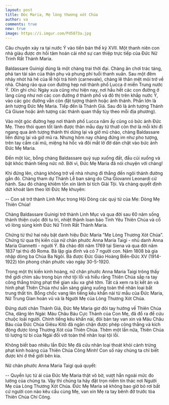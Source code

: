 ```yaml
---
layout: post
title: Đức Maria, Mẹ lòng thương xót Chúa
author: va
comments: true
new: true
image: https://i.imgur.com/Pd5873a.jpg
---
```


Câu chuyện xảy ra tại nước Ý vào tiền bán thế kỷ XVII. Một thanh niên con nhà giàu được ơn hồi tâm hoán cải nhờ sự can thiệp trực tiếp của Đức Nữ Trinh Rất Thánh Maria.

Baldassare Guinigi đúng là một chàng trai thời đại. Chàng ăn chơi trác táng, phá tan tài sản của thân phụ và phung phí tuổi thanh xuân. Sau một đêm nhảy nhót hả hê của lễ hội trá hình (carnevale), chàng lê thân mệt mỏi trở về nhà. Chàng rảo qua con đường hẹp nơi thành phố Lucca ở miền Trung nước Ý. (Xin ghi chú: Ngày xưa cũng như hiện nay, nơi hầu hết các con đường ở làng cũng như nơi các con đường ở thành phố và đô thị trên khắp nước Ý, vào các góc đường vẫn còn đặt tượng thánh hoặc ảnh thánh. Phần lớn là ảnh tượng Đức Mẹ Maria. Tiếp đến là Thánh Giá. Sau đó là ảnh tượng Thánh Cả Giuse hoặc ảnh tượng các thánh quan thầy tùy theo mỗi địa phương).

Vào một góc đường hẹp nơi thành phố Lucca năm ấy cũng có bức ảnh Đức Mẹ. Theo thói quen tốt lành được thân mẫu dạy từ thưở còn thơ là mỗi khi đi ngang qua ảnh tượng thánh thì dừng lại và giở mũ chào, chàng Baldassare liền đứng lại và giở mũ ra. Nhưng hôm nay chàng đứng im như pho tượng, trên tay cầm cái mũ, miệng há hốc và đôi mắt lờ đờ dán chặt vào bức ảnh Đức Mẹ Maria.

Đến một lúc, bỗng chàng Baldassare quỳ sụp xuống đất, đầu cúi xuống và bật khóc thành tiếng nức nở. Bởi vì, Đức Mẹ Maria đã nói chuyện với chàng!

Khi đứng lên, chàng không trở về nhà nhưng đi thẳng đến ngôi thánh đường gần đó. Chàng tham dự Thánh Lễ ban sáng do Cha Giovanni Leonardi cử hành. Sau đó chàng khiêm tốn xin lãnh bí tích Giải Tội. Và chàng quyết định dứt khoát làm theo lời Đức Mẹ khuyên:

-- Con sẽ trở thành Linh Mục trong Hội Dòng các quý tử của Mẹ: Dòng Mẹ Thiên Chúa!

Chàng Baldassare Guinigi trở thành Linh Mục và qua đời sau 60 năm sống thánh thiện cuộc đời tu trì, nhiệt thành loan báo Tình Yêu Thiên Chúa và cổ võ lòng sùng kính Đức Nữ Trinh Rất Thánh Maria.

Chứng từ thứ hai nêu bật danh hiệu Đức Maria ”Mẹ Lòng Thương Xót Chúa”. Chứng từ qua thị kiến của nữ chân phước Anna Maria Taigi - nhũ danh Anna Maria Giannetti - người Ý. Bà chào đời năm 1769 tại Siena và qua đời năm 1837 tại thủ đô Roma. Bà lập gia đình và có 7 người con. Năm 1808 bà gia nhập dòng ba Chúa Ba Ngôi. Bà được Đức Giáo Hoàng Biển-Đức XV (1914-1922) tôn phong chân phước vào ngày 30-5-1920.

Trong một thị kiến kinh hoàng, nữ chân phước Anna Maria Taigi trông thấy thế giới chìm sâu trong bùn nhơ tội lỗi và hiểu rằng Thiên Chúa sắp ra tay công thẳng trừng phạt thế gian xấu xa ghê tởm. Tất cả xem ra bị kết án và hình phạt Thiên Chúa như sẵn sàng giáng xuống toàn thể nhân loại bất trung thất tín. Bỗng chốc vang lên tiếng kêu khẩn nài từ mẫu của Đức Maria, Nữ Trung Gian hoàn vũ và là Người Mẹ của Lòng Thương Xót Chúa.

Đứng dưới chân Thánh Giá, Đức Mẹ Maria giơ đôi tay hướng về Thiên Chúa Cha, dâng lên Ngài: Máu Châu Báu Cực Thánh của Con Mẹ, đã đổ ra để cứu chuộc loài người. Chính tiếng kêu khẩn nài, đôi bàn tay van xin và Máu Châu Báu của Đức Chúa Giêsu Kitô đã ngăn chặn được phép công thẳng và kích động được lòng Thương Xót của Thiên Chúa. Thêm một lần nữa, Thiên Chúa tỏ lượng từ bi của Ngài đối với toàn thể nhân loại tội lỗi.

Không biết bao nhiêu lần Đức Mẹ đã cứu nhân loại thoát khỏi cảnh trừng phạt kinh hoàng của Thiên Chúa Công Minh! Con số này chúng ta chỉ biết được khi ở thế giới bên kia.

Nữ chân phước Anna Maria Taigi quả quyết:

-- Quyền lực từ ái của Đức Mẹ Maria thật vô bờ, vượt hẳn ngoài mức đo lường của chúng ta. Vậy thì chúng ta hãy đặt trọn niềm tín thác nơi Người Mẹ của Lòng Thương Xót Chúa. Đức Mẹ Maria sẽ không bao giờ bỏ rơi bất cứ người con nào kêu cầu cùng Mẹ, van xin Mẹ ra tay bênh đỡ trước tòa Thiên Chúa Chí Công.
